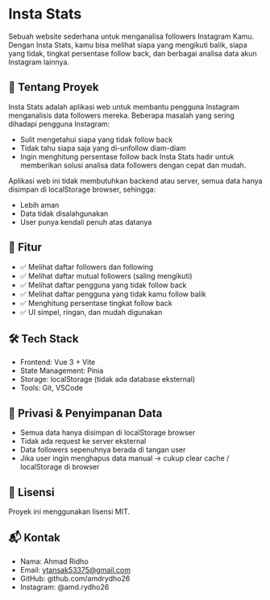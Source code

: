 # Insta Stats

Sebuah website sederhana untuk menganalisa followers Instagram Kamu. Dengan Insta Stats, kamu bisa melihat siapa yang mengikuti balik, siapa yang tidak, tingkat persentase follow back, dan berbagai analisa data akun Instagram lainnya.

## 📖 Tentang Proyek

Insta Stats adalah aplikasi web untuk membantu pengguna Instagram menganalisis data followers mereka.
Beberapa masalah yang sering dihadapi pengguna Instagram:
- Sulit mengetahui siapa yang tidak follow back
- Tidak tahu siapa saja yang di-unfollow diam-diam
- Ingin menghitung persentase follow back
Insta Stats hadir untuk memberikan solusi analisa data followers dengan cepat dan mudah.

Aplikasi web ini tidak membutuhkan backend atau server, semua data hanya disimpan di localStorage browser, sehingga:
- Lebih aman
- Data tidak disalahgunakan
- User punya kendali penuh atas datanya

## 🚀 Fitur

- ✅ Melihat daftar followers dan following
- ✅ Melihat daftar mutual followers (saling mengikuti)
- ✅ Melihat daftar pengguna yang tidak follow back
- ✅ Melihat daftar pengguna yang tidak kamu follow balik
- ✅ Menghitung persentase tingkat follow back
- ✅ UI simpel, ringan, dan mudah digunakan

## 🛠️ Tech Stack

- Frontend: Vue 3 + Vite
- State Management: Pinia
- Storage: localStorage (tidak ada database eksternal)
- Tools: Git, VSCode

## 🔐 Privasi & Penyimpanan Data

- Semua data hanya disimpan di localStorage browser
- Tidak ada request ke server eksternal
- Data followers sepenuhnya berada di tangan user
- Jika user ingin menghapus data manual → cukup clear cache / localStorage di browser

## 📄 Lisensi

Proyek ini menggunakan lisensi MIT.

## 📬 Kontak

- Nama: Ahmad Ridho
- Email: ytansak53375@gmail.com
- GitHub: github.com/amdrydho26
- Instagram: @amd.rydho26